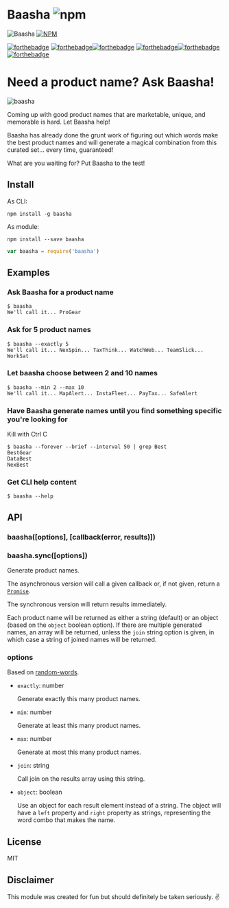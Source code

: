 # Baasha ![npm](https://img.shields.io/npm/v/baasha.svg)

![Baasha](https://m.media-amazon.com/images/S/aplus-seller-content-images-us-east-1/ATVPDKIKX0DER/A1DQ4YPN2B87YV/959fae1b-5f1d-4c7e-8ddb-ac1a5d5c0459._CR120,0,360,180_PT0_SX350__.png) [![NPM](https://nodei.co/npm/baasha.png?downloads=true&downloadRank=true&stars=true)](https://nodei.co/npm/baasha/)

[![forthebadge](https://forthebadge.com/images/badges/built-with-swag.svg)](https://forthebadge.com) [![forthebadge](https://forthebadge.com/images/badges/its-not-a-lie-if-you-believe-it.svg)](https://forthebadge.com)[![forthebadge](https://forthebadge.com/images/badges/made-with-javascript.svg)](https://forthebadge.com) [![forthebadge](https://forthebadge.com/images/badges/just-plain-nasty.svg)](https://forthebadge.com)[![forthebadge](https://forthebadge.com/images/badges/powered-by-netflix.svg)](https://forthebadge.com) [![forthebadge](https://forthebadge.com/images/badges/makes-people-smile.svg)](https://forthebadge.com)
# Need a product name? Ask Baasha!

![baasha](https://pbs.twimg.com/media/B7PM45ZIYAA1bpN.jpg)

Coming up with good product names that are marketable, unique, and memorable is
hard. Let Baasha help!

Baasha has already done the grunt work of figuring out which words make the best
product names and will generate a magical combination from this curated set...
every time, guaranteed!

What are you waiting for? Put Baasha to the test!

## Install

As CLI:

```
npm install -g baasha
```

As module:

```
npm install --save baasha
```

```js
var baasha = require('baasha')
```

## Examples

### Ask Baasha for a product name

```console
$ baasha
We'll call it... ProGear
```

### Ask for 5 product names

```console
$ baasha --exactly 5
We'll call it... NexSpin... TaxThink... WatchWeb... TeamSlick... WorkSat
```

### Let baasha choose between 2 and 10 names

```console
$ baasha --min 2 --max 10
We'll call it... MapAlert... InstaFleet... PayTax... SafeAlert
```

### Have Baasha generate names until you find something specific you're looking for

Kill with Ctrl C

```console
$ baasha --forever --brief --interval 50 | grep Best
BestGear
DataBest
NexBest
```

### Get CLI help content

```console
$ baasha --help
```

## API

### baasha([options], [callback(error, results)])
### baasha.sync([options])

Generate product names.

The asynchronous version will call a given callback or, if not given, return a
[`Promise`](https://developer.mozilla.org/en-US/docs/Web/JavaScript/Reference/Global_Objects/Promise).

The synchronous version will return results immediately.

Each product name will be returned as either a string (default) or an object
(based on the `object` boolean option). If there are multiple generated names,
an array will be returned, unless the `join` string option is given, in which
case a string of joined names will be returned.

### options

Based on [random-words](https://www.npmjs.com/package/random-words).

- `exactly`: number

    Generate exactly this many product names.

- `min`: number

    Generate at least this many product names.

- `max`: number

    Generate at most this many product names.

- `join`: string

    Call join on the results array using this string.

- `object`: boolean

    Use an object for each result element instead of a string. The object will
    have a `left` property and `right` property as strings, representing the
    word combo that makes the name.

## License

MIT

## Disclaimer

This module was created for fun but should definitely be taken seriously. ✌
